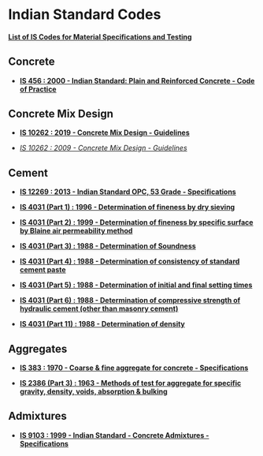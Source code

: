# Indian Standard Codes

#### [List of IS Codes for Material Specifications and Testing](pdf/Codes/IS_Codes_List.pdf)

## Concrete

- **[IS 456 : 2000 - Indian Standard: Plain and Reinforced Concrete - Code of Practice](pdf/Codes/IS_456.pdf)**

## Concrete Mix Design

- **[IS 10262 : 2019 - Concrete Mix Design - Guidelines](pdf/Codes/IS_10262_2019.pdf)**

- *[IS 10262 : 2009 - Concrete Mix Design - Guidelines](pdf/Codes/IS_10262_2009.pdf)*

## Cement

- **[IS 12269 : 2013 - Indian Standard OPC, 53 Grade - Specifications](pdf/Codes/Cement/IS_12269.pdf)**

- **[IS 4031 (Part 1) : 1996 - Determination of fineness by dry sieving ](pdf/Codes/Cement/IS_4031_1.pdf)**

- **[IS 4031 (Part 2) : 1999 - Determination of fineness by specific surface by Blaine air permeability method](pdf/Codes/Cement/IS_4031_2.pdf)**

- **[IS 4031 (Part 3) : 1988 - Determination of Soundness](pdf/Codes/Cement/IS_4031_3.pdf)**

- **[IS 4031 (Part 4) : 1988 - Determination of consistency of standard cement paste](pdf/Codes/Cement/IS_4031_4.pdf)**

- **[IS 4031 (Part 5) : 1988 -  Determination of initial and final setting times](pdf/Codes/Cement/IS_4031_5.pdf)**

- **[IS 4031 (Part 6) : 1988 - Determination of compressive strength of hydraulic cement (other than masonry cement)](pdf/Codes/Cement/IS_4031_6.pdf)**

- **[IS 4031 (Part 11) : 1988 - Determination of density](pdf/Codes/Cement/IS_4031_11.pdf)**

## Aggregates

- **[IS 383 : 1970 - Coarse & fine aggregate for concrete - Specifications](pdf/Codes/Aggregates/IS_383.pdf)**

- **[IS 2386 (Part 3) : 1963 - Methods of test for aggregate for specific gravity, density, voids, absorption & bulking](pdf/Codes/Aggregates/IS_383.pdf)**

## Admixtures

- **[IS 9103 : 1999 - Indian Standard - Concrete Admixtures - Specifications](pdf/Codes/Admixtures/IS_9103.pdf)**
